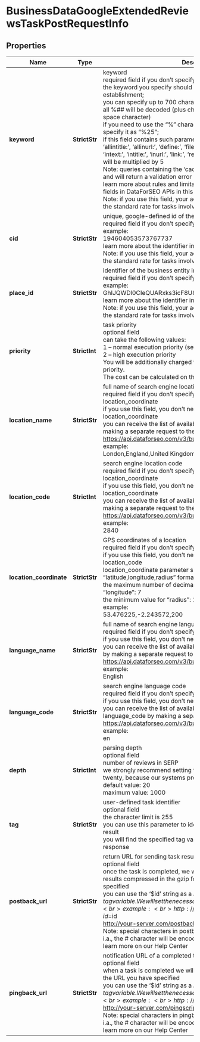 # BusinessDataGoogleExtendedReviewsTaskPostRequestInfo


## Properties

| Name | Type | Description | Notes |
|------------ | ------------- | ------------- | -------------|
**keyword** | **StrictStr** | keyword<br>required field if you don’t specify cid or place_id<br>the keyword you specify should indicate the name of the local establishment;<br>you can specify up to 700 characters in the keyword filed;<br>all %## will be decoded (plus character ‘+’ will be decoded to a space character)<br>if you need to use the “%” character for your keyword, please specify it as “%25”;<br>if this field contains such parameters as ‘allinanchor:’, ‘allintext:’, ‘allintitle:’, ‘allinurl:’, ‘define:’, ‘filetype:’, ‘id:’, ‘inanchor:’, ‘info:’, ‘intext:’, ‘intitle:’, ‘inurl:’, ‘link:’, ‘related:’, ‘site:’, the charge per task will be multiplied by 5<br>Note: queries containing the ‘cache:’ parameter are not supported and will return a validation error<br>learn more about rules and limitations of keyword and keywords fields in DataForSEO APIs in this Help Center article<br>Note: if you use this field, your account will be charged three times the standard rate for tasks involving the Google Reviews API |[optional]|
**cid** | **StrictStr** | unique, google-defined id of the business entity<br>required field if you don’t specify keyword or place_id<br>example:<br>194604053573767737<br>learn more about the identifier in this help center article<br>Note: if you use this field, your account will be charged two times the standard rate for tasks involving the Google Reviews API |[optional]|
**place_id** | **StrictStr** | identifier of the business entity in Google Maps<br>required field if you don’t specify keyword or cid<br>example:<br>GhIJQWDl0CIeQUARxks3icF8U8A<br>learn more about the identifier in this help center article<br>Note: if you use this field, your account will be charged two times the standard rate for tasks involving the Google Reviews API |[optional]|
**priority** | **StrictInt** | task priority<br>optional field<br>can take the following values:<br>1 – normal execution priority (set by default)<br>2 – high execution priority<br>You will be additionally charged for the tasks with high execution priority.<br>The cost can be calculated on the Pricing page. |[optional]|
**location_name** | **StrictStr** | full name of search engine location<br>required field if you don’t specify location_code or location_coordinate<br>if you use this field, you don’t need to specify location_code or location_coordinate<br>you can receive the list of available locations with location_name by making a separate request to the https://api.dataforseo.com/v3/business_data/google/locations<br>example:<br>London,England,United Kingdom |[optional]|
**location_code** | **StrictInt** | search engine location code<br>required field if you don’t specify location_name or location_coordinate<br>if you use this field, you don’t need to specify location_name or location_coordinate<br>you can receive the list of available locations with location_code by making a separate request to the https://api.dataforseo.com/v3/business_data/google/locations<br>example:<br>2840 |[optional]|
**location_coordinate** | **StrictStr** | GPS coordinates of a location<br>required field if you don’t specify location_name or location_code<br>if you use this field, you don’t need to specify location_name or location_code<br>location_coordinate parameter should be specified in the “latitude,longitude,radius” format<br>the maximum number of decimal digits for “latitude” and “longitude”: 7<br>the minimum value for “radius”: 199.9<br>example:<br>53.476225,-2.243572,200 |[optional]|
**language_name** | **StrictStr** | full name of search engine language<br>required field if you don’t specify language_code<br>if you use this field, you don’t need to specify language_code<br>you can receive the list of available languages with language_name by making a separate request to the https://api.dataforseo.com/v3/business_data/google/languages<br>example:<br>English |[optional]|
**language_code** | **StrictStr** | search engine language code<br>required field if you don’t specify language_name<br>if you use this field, you don’t need to specify language_name<br>you can receive the list of available languages with their language_code by making a separate request to the https://api.dataforseo.com/v3/business_data/google/languages<br>example:<br>en |[optional]|
**depth** | **StrictInt** | parsing depth<br>optional field<br>number of reviews in SERP<br>we strongly recommend setting the parsing depth in the multiples of twenty, because our systems processes twenty reviews in a row<br>default value: 20<br>maximum value: 1000 |[optional]|
**tag** | **StrictStr** | user-defined task identifier<br>optional field<br>the character limit is 255<br>you can use this parameter to identify the task and match it with the result<br>you will find the specified tag value in the data object of the response |[optional]|
**postback_url** | **StrictStr** | return URL for sending task results<br>optional field<br>once the task is completed, we will send a POST request with its results compressed in the gzip format to the postback_url you specified<br>you can use the ‘$id’ string as a $id variable and ‘$tag’ as urlencoded $tag variable. We will set the necessary values before sending the request.<br>example:<br>http://your-server.com/postbackscript?id=$id<br>http://your-server.com/postbackscript?id=$id&tag=$tag<br>Note: special characters in postback_url will be urlencoded;<br>i.a., the # character will be encoded into %23<br>learn more on our Help Center |[optional]|
**pingback_url** | **StrictStr** | notification URL of a completed task<br>optional field<br>when a task is completed we will notify you by GET request sent to the URL you have specified<br>you can use the ‘$id’ string as a $id variable and ‘$tag’ as urlencoded $tag variable. We will set the necessary values before sending the request.<br>example:<br>http://your-server.com/pingscript?id=$id<br>http://your-server.com/pingscript?id=$id&tag=$tag<br>Note: special characters in pingback_url will be urlencoded;<br>i.a., the # character will be encoded into %23<br>learn more on our Help Center |[optional]|